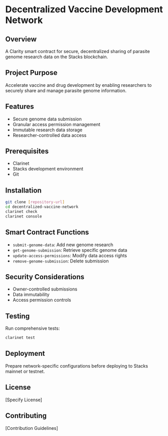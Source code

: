 # Decentralized Vaccine Development Network

## Overview
A Clarity smart contract for secure, decentralized sharing of parasite genome research data on the Stacks blockchain.

## Project Purpose
Accelerate vaccine and drug development by enabling researchers to securely share and manage parasite genome information.

## Features
- Secure genome data submission
- Granular access permission management
- Immutable research data storage
- Researcher-controlled data access

## Prerequisites
- Clarinet
- Stacks development environment
- Git

## Installation
```bash
git clone [repository-url]
cd decentralized-vaccine-network
clarinet check
clarinet console
```

## Smart Contract Functions
- `submit-genome-data`: Add new genome research
- `get-genome-submission`: Retrieve specific genome data
- `update-access-permissions`: Modify data access rights
- `remove-genome-submission`: Delete submission

## Security Considerations
- Owner-controlled submissions
- Data immutability
- Access permission controls

## Testing
Run comprehensive tests:
```bash
clarinet test
```

## Deployment
Prepare network-specific configurations before deploying to Stacks mainnet or testnet.

## License
[Specify License]

## Contributing
[Contribution Guidelines]
